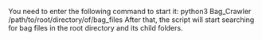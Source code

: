 You need to enter the following command to start it:
python3 Bag_Crawler /path/to/root/directory/of/bag_files 
After that, the script will start searching for bag files in the root directory and its child folders.

